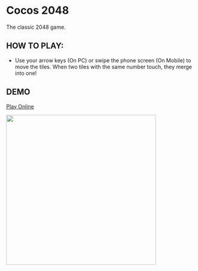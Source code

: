 # Cocos 2048
The classic 2048 game.

## HOW TO PLAY:
- Use your arrow keys (On PC) or swipe the phone screen (On Mobile) to move the tiles. When two tiles with the same number touch, they merge into one!

## DEMO
[Play Online](https://littlegauze.github.io/Cocos2048/build/web-mobile/)

<img src="https://littlegauze.github.io/Cocos2048/docs/index.png" width="400" />
